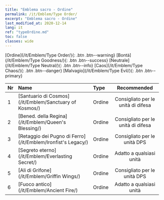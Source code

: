 ```yaml
---
title: "Emblema sacro - Ordine"
permalink: /it/Emblem/Type Order/
excerpt: "Emblema sacro - Ordine"
last_modified_at: 2020-12-14
lang: it
ref: "typeOrdine.md"
toc: false
classes: wide
---
```


  [Ordine](/it/Emblem/Type Order/){: .btn .btn--warning}   [Bontà](/it/Emblem/Type Goodness/){: .btn .btn--success}   [Neutrale](/it/Emblem/Type Neutral/){: .btn .btn--info}   [Caos](/it/Emblem/Type Chaos/){: .btn .btn--danger}   [Malvagio](/it/Emblem/Type Evil/){: .btn .btn--primary} 

  |  Nr  |             Name            |    Type    |   Recommended   |
  |:-----|:----------------------------|:-----------|:---------------:|
  | 1 | [Santuario di Cosmos](/it/Emblem/Sanctuary of Kosmos/) | Ordine | Consigliato per le unità di difesa | 
  | 2 | [Bened. della Regina](/it/Emblem/Queen's Blessing/) | Ordine | Consigliato per le unità di difesa | 
  | 3 | [Retaggio dei Pugno di Ferro](/it/Emblem/Ironfist's Legacy/) | Ordine | Consigliato per le unità DPS | 
  | 4 | [Segreto eterno](/it/Emblem/Everlasting Secret/) | Ordine | Adatto a qualsiasi unità | 
  | 5 | [Ali di Grifone](/it/Emblem/Griffin Wings/) | Ordine | Consigliato per le unità DPS | 
  | 6 | [Fuoco antico](/it/Emblem/Ancient Fire/) | Ordine | Adatto a qualsiasi unità | 
